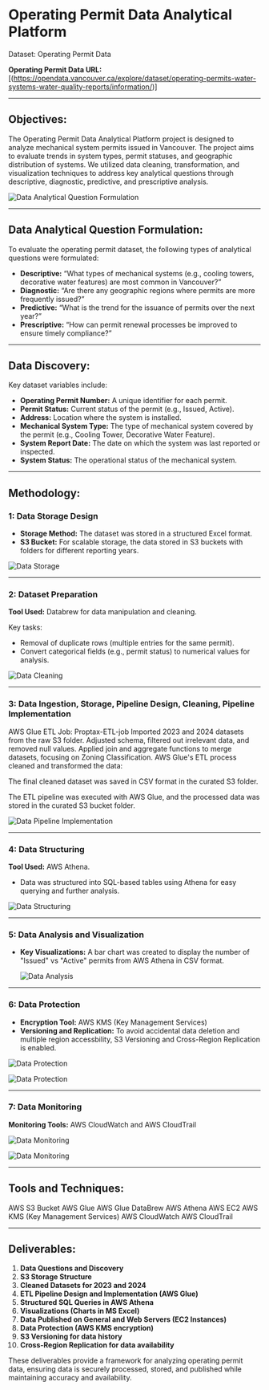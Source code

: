 # **Operating Permit Data Analytical Platform**
Dataset: Operating Permit Data

**Operating Permit Data URL:** [(https://opendata.vancouver.ca/explore/dataset/operating-permits-water-systems-water-quality-reports/information/)]

---

## **Objectives:**
The Operating Permit Data Analytical Platform project is designed to analyze mechanical system permits issued in Vancouver. The project aims to evaluate trends in system types, permit statuses, and geographic distribution of systems. We utilized data cleaning, transformation, and visualization techniques to address key analytical questions through descriptive, diagnostic, predictive, and prescriptive analysis.

![Data Analytical Question Formulation](https://github.com/Chandeep01/Operating_permits_chandeep/blob/main/Data%20Analytical%20Question%20Formulation.png)

---

## **Data Analytical Question Formulation:**
To evaluate the operating permit dataset, the following types of analytical questions were formulated:

- **Descriptive:** “What types of mechanical systems (e.g., cooling towers, decorative water features) are most common in Vancouver?”
- **Diagnostic:** “Are there any geographic regions where permits are more frequently issued?”
- **Predictive:** “What is the trend for the issuance of permits over the next year?”
- **Prescriptive:** “How can permit renewal processes be improved to ensure timely compliance?”

---

## **Data Discovery:**
Key dataset variables include:

- **Operating Permit Number:** A unique identifier for each permit.
- **Permit Status:** Current status of the permit (e.g., Issued, Active).
- **Address:** Location where the system is installed.
- **Mechanical System Type:** The type of mechanical system covered by the permit (e.g., Cooling Tower, Decorative Water Feature).
- **System Report Date:** The date on which the system was last reported or inspected.
- **System Status:** The operational status of the mechanical system.

---

## **Methodology:**

### 1: Data Storage Design
- **Storage Method:** The dataset was stored in a structured Excel format.
- **S3 Bucket:** For scalable storage, the data stored in S3 buckets with folders for different reporting years.

![Data Storage](https://github.com/Chandeep01/Operating_permits_chandeep/blob/main/Data%20Storage.png)

---

### 2: Dataset Preparation
**Tool Used:** Databrew for data manipulation and cleaning.

Key tasks:
- Removal of duplicate rows (multiple entries for the same permit).
- Convert categorical fields (e.g., permit status) to numerical values for analysis.

![Data Cleaning](https://github.com/Chandeep01/Operating_permits_chandeep/blob/main/Data%20Cleaning.png)

---

### 3: Data Ingestion, Storage, Pipeline Design, Cleaning, Pipeline Implementation

AWS Glue ETL Job: Proptax-ETL-job
Imported 2023 and 2024 datasets from the raw S3 folder.
Adjusted schema, filtered out irrelevant data, and removed null values.
Applied join and aggregate functions to merge datasets, focusing on Zoning Classification.
AWS Glue's ETL process cleaned and transformed the data:

The final cleaned dataset was saved in CSV format in the curated S3 folder.

The ETL pipeline was executed with AWS Glue, and the processed data was stored in the curated S3 bucket folder.

![Data Pipeline Implementation](https://github.com/Chandeep01/Operating_permits_chandeep/blob/main/Data%20Pipeline%20Implementation.png)

---

### 4: Data Structuring
**Tool Used:** AWS Athena.

- Data was structured into SQL-based tables using Athena for easy querying and further analysis.

![Data Structuring](https://github.com/Chandeep01/Operating_permits_chandeep/blob/main/Data%20Structuring.png)

---

### 5: Data Analysis and Visualization

- **Key Visualizations:** A bar chart was created to display the number of "Issued" vs "Active" permits from AWS Athena in CSV format.

    ![Data Analysis](https://github.com/Chandeep01/Operating_permits_chandeep/blob/main/Data%20Analysis.png)


---

### 6: Data Protection
- **Encryption Tool:** AWS KMS (Key Management Services)
- **Versioning and Replication:** To avoid accidental data deletion and multiple region accessbility, S3 Versioning and Cross-Region Replication is enabled.

![Data Protection](https://github.com/Chandeep01/Operating_permits_chandeep/blob/main/Data%20Protection%201.png)

![Data Protection](https://github.com/Chandeep01/Operating_permits_chandeep/blob/main/Data%20Protection%202.png)

---

### 7: Data Monitoring
**Monitoring Tools:** AWS CloudWatch and AWS CloudTrail

![Data Monitoring](https://github.com/Chandeep01/Operating_permits_chandeep/blob/main/Data%20Monitoring.png)

![Data Monitoring](https://github.com/Chandeep01/Operating_permits_chandeep/blob/main/Data%20Monitoring%202.png)

---

## **Tools and Techniques:**
AWS S3 Bucket
AWS Glue
AWS Glue DataBrew
AWS Athena
AWS EC2
AWS KMS (Key Management Services)
AWS CloudWatch
AWS CloudTrail


---

## **Deliverables:**
1. **Data Questions and Discovery**
2. **S3 Storage Structure**
3. **Cleaned Datasets for 2023 and 2024**
4. **ETL Pipeline Design and Implementation (AWS Glue)**
5. **Structured SQL Queries in AWS Athena**
6. **Visualizations (Charts in MS Excel)**
7. **Data Published on General and Web Servers (EC2 Instances)**
8. **Data Protection (AWS KMS encryption)**
9. **S3 Versioning for data history**
10. **Cross-Region Replication for data availability**

These deliverables provide a framework for analyzing operating permit data, ensuring data is securely processed, stored, and published while maintaining accuracy and availability.
